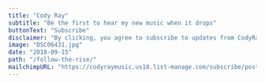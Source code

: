 ```yaml
---
title: "Cody Ray"
subtitle: "Be the first to hear my new music when it drops"
buttonText: "Subscribe"
disclaimer: "By clicking, you agree to subscribe to updates from CodyRayMusic"
image: "DSC06431.jpg"
date: "2018-09-15"
path: "/follow-the-rise/"
mailchimpURL: "https://codyraymusic.us18.list-manage.com/subscribe/post?u=4cd414c7953819aa309bb2fd9&amp;id=dd80d2e2b4"
---
```



